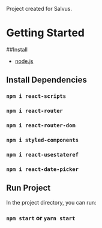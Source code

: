 Project created for Salvus.

# Getting Started

##Install

- [node.js](https://nodejs.org/en/download/)



## Install Dependencies

### `npm i react-scripts`
### `npm i react-router`
### `npm i react-router-dom`
### `npm i styled-components`
### `npm i react-usestateref`
### `npm i react-date-picker`


## Run Project

In the project directory, you can run:

### `npm start` or `yarn start`